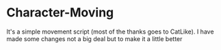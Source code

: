 # Character-Moving
It's a simple movement script (most of the thanks goes to CatLike). I have made some changes not a big deal but to make it a little better
